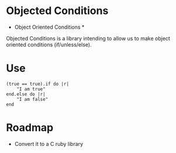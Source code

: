 # Objected Conditions
* Object Oriented Conditions *

Objected Conditions is a library intending to allow us to make object oriented conditions (if/unless/else).

# Use

    (true == true).if do |r|
        "I am true"
    end.else do |r|
        "I am false"
    end

# Roadmap

* Convert it to a C ruby library